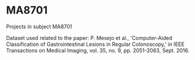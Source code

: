# MA8701

Projects in subject MA8701

Dataset used related to the paper: P. Mesejo et al., 'Computer-Aided Classification of Gastrointestinal Lesions in Regular Colonoscopy,' in IEEE Transactions on Medical Imaging, vol. 35, no. 9, pp. 2051-2063, Sept. 2016.
